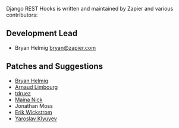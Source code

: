 Django REST Hooks is written and maintained by Zapier and
various contributors:


## Development Lead

- Bryan Helmig <bryan@zapier.com>


## Patches and Suggestions

- [Bryan Helmig](https://github.com/bryanhelmig)
- [Arnaud Limbourg](https://github.com/arnaudlimbourg)
- [tdruez](https://github.com/tdruez)
- [Maina Nick](https://github.com/mainanick)
- Jonathan Moss
- [Erik Wickstrom](https://github.com/erikcw)
- [Yaroslav Klyuyev](https://github.com/imposeren)
